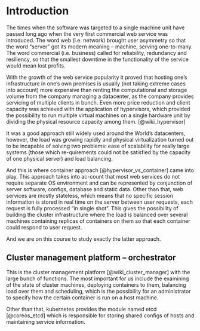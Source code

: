 
# Introduction

The times when the software was targeted to a single machine unit have passed long ago when the very first commercial web service was introduced. The word web (i.e. 
network) brought user asymmetry so that the word “server” got its modern meaning – machine, serving one-to-many. The word commercial (i.e. business) called for 
reliability, redundancy and resiliency, so that the smallest downtime in the functionality of the service would mean lost profits.

With the growth of the web service popularity it proved that hosting one’s infrastructure in one’s own premises is usually (not taking extreme cases into account) 
more expensive than renting the computational and storage volume from the company managing a datacenter, as the company provides servicing of multiple clients in bunch.
Even more price reduction and client capacity was achieved with the application of hypervisors, which provided the possibility to run multiple virtual machines on a 
single hardware unit by dividing the physical resource capacity among them. [@wiki_hypervisor]

It was a good approach still widely used around the World’s datacenters, however, the load was growing rapidly and physical virtualization turned out to be incapable 
of solving two problems: ease of scalability for really large systems (those which re-quirements could not be satisfied by the capacity of one physical server) and 
load balancing.

And this is where container approach [@hypervisor_vs_container] came into play. This approach takes into ac-count that most web services do not require separate OS environment and can be 
represented by conjunction of server software, configs, database and static data. Other than that, web services are mostly stateless, which means that no specific 
session information is stored in real time on the server between user requests, each request is fully processed “in single shot”. This gives the possibility of 
building the cluster infrastructure where the load is balanced over several machines containing replicas of containers on them so that each container could respond 
to user request.

And we are on this course to study exactly the latter approach.

## Cluster management platform – orchestrator

This is the cluster management platform [@wiki_cluster_manager] with the large bunch of functions. The most important for us include the examining of the state of cluster machines, 
deploying containers to them, balancing load over them and scheduling, which is the possibility for an administrator to specify how the certain container is run 
on a host machine.

Other than that, kubernetes provides the module named etcd [@coreos_etcd] which is responsible for storing shared configs of hosts and maintaining service information.

